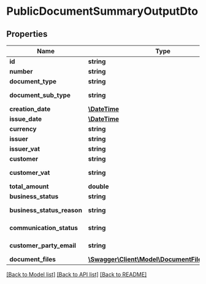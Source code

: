 # PublicDocumentSummaryOutputDto

## Properties
Name | Type | Description | Notes
------------ | ------------- | ------------- | -------------
**id** | **string** | Id | [optional] 
**number** | **string** | Number | [optional] 
**document_type** | **string** | Document type | [optional] 
**document_sub_type** | **string** | Document&#39;s sub-type | [optional] 
**creation_date** | [**\DateTime**](\DateTime.md) | Creation date | [optional] 
**issue_date** | [**\DateTime**](\DateTime.md) | Issue date | [optional] 
**currency** | **string** | Currency | [optional] 
**issuer** | **string** | Issuer | [optional] 
**issuer_vat** | **string** | Issuer&#39;s VAT | [optional] 
**customer** | **string** | Customer | [optional] 
**customer_vat** | **string** | Customer&#39;s VAT | [optional] 
**total_amount** | **double** | Total amount | [optional] 
**business_status** | **string** | Business status | [optional] 
**business_status_reason** | **string** | Business status&#39;s reason | [optional] 
**communication_status** | **string** | Communication status | [optional] 
**customer_party_email** | **string** | Costumer party&#39;s e-mail | [optional] 
**document_files** | [**\Swagger\Client\Model\DocumentFileOutputDto[]**](DocumentFileOutputDto.md) | Document files | [optional] 

[[Back to Model list]](../README.md#documentation-for-models) [[Back to API list]](../README.md#documentation-for-api-endpoints) [[Back to README]](../README.md)


